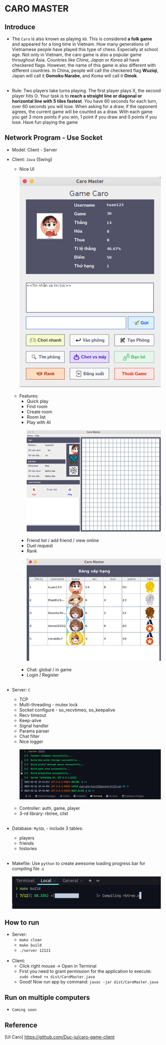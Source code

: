 # CARO MASTER

## Introduce
- The `Caro` is also known as playing `XO`. This is considered **a folk game** and appeared for a long time in Vietnam. 
  How many generations of Vietnamese people have played this type of chess. Especially at school age.
  Not only in Vietnam, the caro game is also a popular game throughout Asia. Countries like _China_, 
  _Japan_ or _Korea_ all have checkered flags. However, the name of this game is also different with different 
  countries. In China, people will call the checkered flag **Wuziqi**, Japan will call it **Gomoku Narabe**, 
  and Korea will call it **Omok**. <br /> <br />

- Rule:
  Two players take turns playing. The first player plays X, the second player hits O. 
  Your task is to **reach a straight line or diagonal or horizontal line with 5 tiles fastest**.
  You have 60 seconds for each turn, over 60 seconds you will lose.
  When asking for a draw, if the opponent agrees, the current game will be counted as a draw.
  With each game you get 3 more points if you win, 1 point if you draw and 0 points if you lose.
  Have fun playing the game 

## Network Program - Use Socket

- Model: Client - Server

- Client: `Java` (Swing)
  - Nice UI <br /> <br />
  ![Home page](client/assets/image/carohome.png) <br /> <br />
  - Features:
    - Quick play
    - Find room
    - Create room
    - Room list
    - Play with AI <br /> <br />
    ![Caro board](client/assets/image/playcaro.png) <br /> <br />
    - Friend list / add friend / view online
    - Duel request
    - Rank <br /> <br />
    ![Rank](client/assets/image/rank.png) <br /> <br />
    - Chat: global / in game
    - Login / Register
      <br /> <br />
- Server: `C`
  - TCP
  - Multi-threading - mutex lock
  - Socket configure - so_recvtimeo, so_keepalive
  - Recv timeout
  - Keep-alive
  - Signal handler
  - Params parser
  - Chat filter
  - Nice logger <br /> <br />
  ![logger](client/assets/image/loggerserver.png) <br /> <br />
  - Controller: auth, game, player
  - 3-rd library: rbtree, clist
    <br /> <br />
- Database: `MySQL` - include 3 tables:
  - players
  - friends
  - histories
    <br /> <br />
- Makefile: Use `python` to create awesome loading progress bar for compiling file .c <br /> <br />
  ![progress bar](client/assets/image/progress.png)

## How to run
- Server:
  - `make clean`
  - `make build`
  - `./server 12121`
    <br /> <br />
- Client:
  - Click right mouse -> Open in Terminal
  - First you need to grant permission for the application to execute: ``sudo chmod +x dist/CaroMaster.java`` 
  - Good! Now run app by command: ``javac -jar dist/CaroMaster.java``

## Run on multiple computers
- ``Coming soon``

## Reference
[UI Caro] <https://github.com/Duc-ju/caro-game-client>